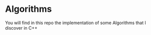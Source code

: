 # Algorithms
You will find in this repo the implementation of some Algorithms that I discover in C++
